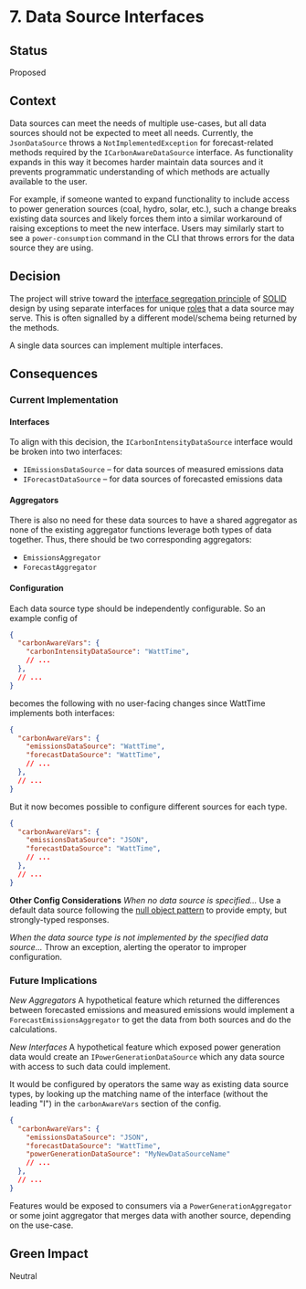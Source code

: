 # 7. Data Source Interfaces

## Status

Proposed

## Context

Data sources can meet the needs of multiple use-cases, but all data sources should not be expected to meet all needs. Currently, the `JsonDataSource` throws a `NotImplementedException` for forecast-related methods required by the `ICarbonAwareDataSource` interface. As functionality expands in this way it becomes harder maintain data sources and it prevents programmatic understanding of which methods are actually available to the user.

For example, if someone wanted to expand functionality to include access to power generation sources (coal, hydro, solar, etc.), such a change breaks existing data sources and likely forces them into a similar workaround of raising exceptions to meet the new interface.  Users may similarly start to see a `power-consumption` command in the CLI that throws errors for the data source they are using.

## Decision

The project will strive toward the [interface segregation principle](https://en.wikipedia.org/wiki/Interface_segregation_principle) of [SOLID](https://en.wikipedia.org/wiki/SOLID) design by using separate interfaces for unique [roles](https://martinfowler.com/bliki/RoleInterface.html) that a data source may serve. This is often signalled by a different model/schema being returned by the methods.

A single data sources can implement multiple interfaces.

## Consequences

### Current Implementation

#### Interfaces

To align with this decision, the `ICarbonIntensityDataSource` interface would be broken into two interfaces:  

- `IEmissionsDataSource` – for data sources of measured emissions data  
- `IForecastDataSource` – for data sources of forecasted emissions data

#### Aggregators

There is also no need for these data sources to have a shared aggregator as none of the existing aggregator functions leverage both types of data together.  Thus, there should be two corresponding aggregators:

- `EmissionsAggregator`
- `ForecastAggregator`

#### Configuration

Each data source type should be independently configurable. So an example config of

```json
{
  "carbonAwareVars": {
    "carbonIntensityDataSource": "WattTime",
    // ...
  },
  // ...
}
```

becomes the following with no user-facing changes since WattTime implements both interfaces:

```json
{
  "carbonAwareVars": {
    "emissionsDataSource": "WattTime",
    "forecastDataSource": "WattTime",
    // ...
  },
  // ...
}
```

But it now becomes possible to configure different sources for each type.

```json
{
  "carbonAwareVars": {
    "emissionsDataSource": "JSON",
    "forecastDataSource": "WattTime",
    // ...
  },
  // ...
}
```

**Other Config Considerations**
*When no data source is specified...*
Use a default data source following the [null object pattern](https://en.wikipedia.org/wiki/Null_object_pattern) to provide empty, but strongly-typed responses.

*When the data source type is not implemented by the specified data source...*
Throw an exception, alerting the operator to improper configuration.

### Future Implications

*New Aggregators*
A hypothetical feature which returned the differences between forecasted emissions and measured emissions would implement a `ForecastEmissionsAggregator` to get the data from both sources and do the calculations.

*New Interfaces*
A hypothetical feature which exposed power generation data would create an `IPowerGenerationDataSource` which any data source with access to such data could implement.

It would be configured by operators the same way as existing data source types, by looking up the matching name of the interface (without the leading "I") in the `carbonAwareVars` section of the config.

```json
{
  "carbonAwareVars": {
    "emissionsDataSource": "JSON",
    "forecastDataSource": "WattTime",
    "powerGenerationDataSource": "MyNewDataSourceName"
    // ...
  },
  // ...
}
```

Features would be exposed to consumers via a `PowerGenerationAggregator` or some joint aggregator that merges data with another source, depending on the use-case.

## Green Impact

Neutral
